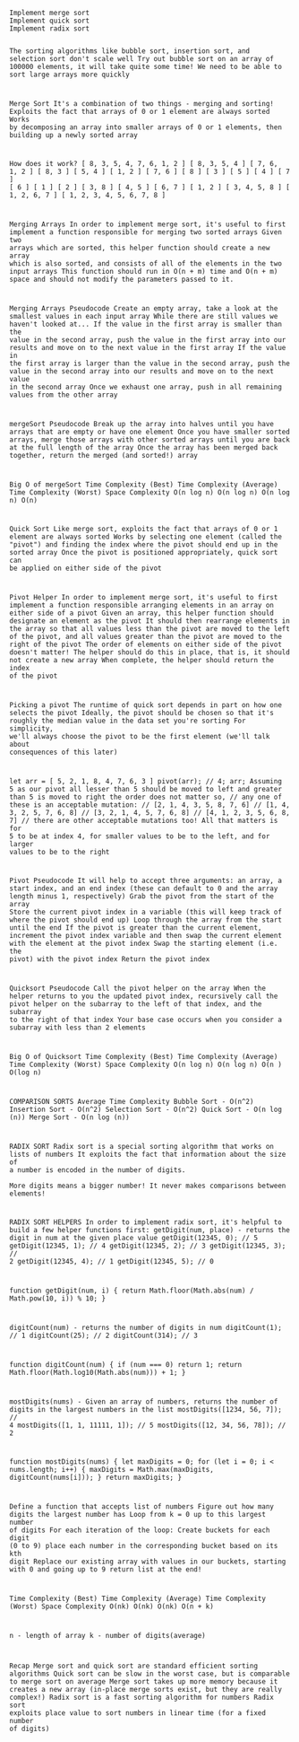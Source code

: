 <code>
Implement merge sort
Implement quick sort
Implement radix sort

The sorting algorithms like bubble sort, insertion sort, and selection sort don't scale well
Try out bubble sort on an array of 100000 elements, it will take quite some time!
We need to be able to sort large arrays more quickly

Merge Sort
It's a combination of two things - merging and sorting!
Exploits the fact that arrays of 0 or 1 element are always sorted
Works by decomposing an array into smaller arrays of 0 or 1 elements, then building up a newly sorted array

How does it work?
[ 8, 3, 5, 4, 7, 6, 1, 2 ]
[ 8, 3, 5, 4 ] [ 7, 6, 1, 2 ]
[ 8, 3 ] [ 5, 4 ] [ 1, 2 ] [ 7, 6 ]
[ 8 ] [ 3 ] [ 5 ] [ 4 ] [ 7 ] [ 6 ] [ 1 ] [ 2 ]
[ 3, 8 ] [ 4, 5 ] [ 6, 7 ] [ 1, 2 ]
[ 3, 4, 5, 8 ] [ 1, 2, 6, 7 ]
[ 1, 2, 3, 4, 5, 6, 7, 8 ]

Merging Arrays
In order to implement merge sort, it's useful to first implement a function responsible for merging two sorted arrays
Given two arrays which are sorted, this helper function should create a new array which is also sorted, and consists of all of the elements in the two input arrays
This function should run in O(n + m) time and O(n + m) space and should not modify the parameters passed to it.

Merging Arrays Pseudocode
Create an empty array, take a look at the smallest values in each input array
While there are still values we haven't looked at...
    If the value in the first array is smaller than the value in the second array, push the value in the first array into our results and move on to the next value in the first array
    If the value in the first array is larger than the value in the second array, push the value in the second array into our results and move on to the next value in the second array
    Once we exhaust one array, push in all remaining values from the other array

mergeSort Pseudocode
Break up the array into halves until you have arrays that are empty or have one element
Once you have smaller sorted arrays, merge those arrays with other sorted arrays until you are back at the full length of the array
Once the array has been merged back together, return the merged (and sorted!) array

Big O of mergeSort
Time Complexity (Best)	    Time Complexity (Average)	    Time Complexity (Worst)	    Space Complexity
O(n log n)	                        O(n log n)	                   O(n log n)	              O(n)



Quick Sort
Like merge sort, exploits the fact that arrays of 0 or 1 element are always sorted
Works by selecting one element (called the "pivot") and finding the index where the pivot should end up in the sorted array
Once the pivot is positioned appropriately, quick sort can be applied on either side of the pivot

Pivot Helper
In order to implement merge sort, it's useful to first implement a function responsible arranging elements in an array on either side of a pivot
Given an array, this helper function should designate an element as the pivot
It should then rearrange elements in the array so that all values less than the pivot are moved to the left of the pivot, and all values greater than the pivot are moved to the right of the pivot
The order of elements on either side of the pivot doesn't matter!
The helper should do this in place, that is, it should not create a new array
When complete, the helper should return the index of the pivot

Picking a pivot
The runtime of quick sort depends in part on how one selects the pivot
Ideally, the pivot should be chosen so that it's roughly the median value in the data set you're sorting
For simplicity, we'll always choose the pivot to be the first element (we'll talk about consequences of this later)

let arr = [ 5, 2, 1, 8, 4, 7, 6, 3 ]
pivot(arr); // 4;
arr;
Assuming 5 as our pivot all lesser than 5 should be moved to left and greater than 5 is moved to right
the order does not matter so,
// any one of these is an acceptable mutation:
// [2, 1, 4, 3, 5, 8, 7, 6]
// [1, 4, 3, 2, 5, 7, 6, 8]
// [3, 2, 1, 4, 5, 7, 6, 8]
// [4, 1, 2, 3, 5, 6, 8, 7]
// there are other acceptable mutations too!
All that matters is for 5 to be at index 4, for smaller values to be to the left, and for larger values to be to the right

Pivot Pseudocode
It will help to accept three arguments: an array, a start index, and an end index (these can default to 0 and the array length minus 1, respectively)
Grab the pivot from the start of the array 
Store the current pivot index in a variable (this will keep track of where the pivot should end up)
Loop through the array from the start until the end
    If the pivot is greater than the current element, increment the pivot index variable and then swap the current element with the element at the pivot index
Swap the starting element (i.e. the pivot) with the pivot index
Return the pivot index

Quicksort Pseudocode
Call the pivot helper on the array
When the helper returns to you the updated pivot index, recursively call the pivot helper on the subarray to the left of that index, and the subarray to the right of that index
Your base case occurs when you consider a subarray with less than 2 elements

Big O of Quicksort
Time Complexity (Best)	    Time Complexity (Average)	    Time Complexity (Worst)	    Space Complexity
O(n log n)	                        O(n log n)	                    O(n  )	                O(log n)

COMPARISON SORTS
Average Time Complexity
Bubble Sort - O(n^2)
Insertion Sort - O(n^2)
Selection Sort - O(n^2)
Quick Sort - O(n log (n))
Merge Sort - O(n log (n))




RADIX SORT
Radix sort is a special sorting algorithm that works on lists of numbers
It exploits the fact that information about the size of a number is encoded in the number of digits.  
More digits means a bigger number!
It never makes comparisons between elements!

RADIX SORT HELPERS
In order to implement radix sort, it's helpful to build a few helper functions first:
getDigit(num, place) - returns the digit in num at the given place value
getDigit(12345, 0); // 5
getDigit(12345, 1); // 4
getDigit(12345, 2); // 3
getDigit(12345, 3); // 2
getDigit(12345, 4); // 1
getDigit(12345, 5); // 0

function getDigit(num, i) {
  return Math.floor(Math.abs(num) / Math.pow(10, i)) % 10;
}

digitCount(num) - returns the number of digits in num
digitCount(1); // 1
digitCount(25); // 2
digitCount(314); // 3

function digitCount(num) {
  if (num === 0) return 1;
  return Math.floor(Math.log10(Math.abs(num))) + 1;
}

mostDigits(nums) - Given an array of numbers, returns the number of digits in the largest numbers in the list
mostDigits([1234, 56, 7]); // 4
mostDigits([1, 1, 11111, 1]); // 5
mostDigits([12, 34, 56, 78]); // 2

function mostDigits(nums) {
  let maxDigits = 0;
  for (let i = 0; i < nums.length; i++) {
    maxDigits = Math.max(maxDigits, digitCount(nums[i]));
  }
  return maxDigits;
}

Define a function that accepts list of numbers
Figure out how many digits the largest number has
Loop from k = 0 up to this largest number of digits
For each iteration of the loop:
    Create buckets for each digit (0 to 9)
    place each number in the corresponding bucket based on its kth digit
Replace our existing array with values in our buckets, starting with 0 and going up to 9
return list at the end!

Time Complexity (Best)	Time Complexity (Average)	Time Complexity (Worst)	Space Complexity
        O(nk)	                O(nk)	                    O(nk)	            O(n + k)

n - length of array
k - number of digits(average)



Recap
Merge sort and quick sort are standard efficient sorting algorithms
Quick sort can be slow in the worst case, but is comparable to merge sort on average
Merge sort takes up more memory because it creates a new array (in-place merge sorts exist, but they are really complex!)
Radix sort is a fast sorting algorithm for numbers
Radix sort exploits place value to sort numbers in linear time (for a fixed number of digits)
</code>